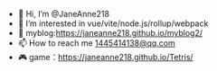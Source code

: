 - 👋 Hi, I’m @JaneAnne218
- 👀 I’m interested in vue/vite/node.js/rollup/webpack
- 🌱 myblog:https://janeanne218.github.io/myblog2/
- 📫 How to reach me 1445414138@qq.com
- 🎮 game：https://janeanne218.github.io/Tetris/
<!---
JaneAnne218/JaneAnne218 is a ✨ special ✨ repository because its `README.md` (this file) appears on your GitHub profile.
You can click the Preview link to take a look at your changes.
--->
